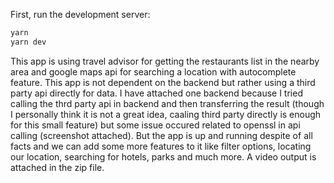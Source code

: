 First, run the development server:

```bash
yarn
yarn dev

```

This app is using travel advisor for getting the restaurants list in the nearby area and google maps api for searching a location with autocomplete feature.
This app is not dependent on the backend but rather using a third party api directly for data. I have attached one backend because I tried calling the thrd party api in backend and then transferring the result (though I personally think it is not a great idea, caaling third party directly is enough for this small feature) but some issue occured related to openssl in api calling (screenshot attached). But the app is up and running despite of all facts and we can add some more features to it like filter options, locating our location, searching for hotels, parks and much more. 
A video output is attached in the zip file.